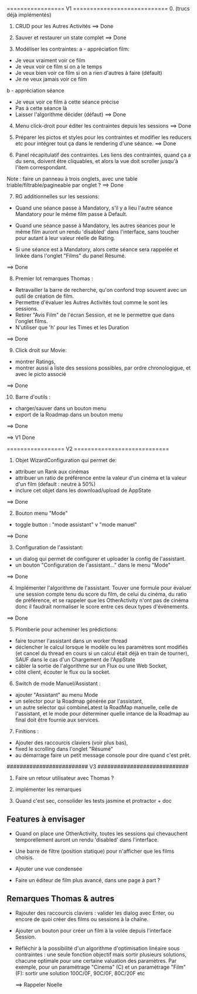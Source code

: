 ================= V1 ============================
0. (trucs déjà implémentés)

1. CRUD pour les Autres Activités
==> Done

2. Sauver et restaurer un state complet
==> Done

3. Modéliser les contraintes:
a - appréciation film:
- Je veux vraiment voir ce film
- Je veux voir ce film si on a le temps
- Je veux bien voir ce film si on a rien d'autres à faire (défault)
- Je ne veux jamais voir ce film

b - appréciation séance
- Je veux voir ce film à cette séance précise
- Pas à cette séance là
- Laisser l'algorithme décider (défaut)
==> Done

4. Menu click-droit pour éditer les contraintes depuis les 
  sessions
==> Done

5. Préparer les pictos et styles pour les contraintes et 
  modifier les reducers etc pour intégrer tout ça dans le rendering
  d'une séance.
==> Done

6. Panel récapitulatif des contraintes.
  Les liens des contraintes, quand ça a du sens, doivent
  être cliquables, et alors la vue doit scroller jusqu'à
  l'item correspondant.

  Note : faire un panneau à trois onglets, avec une table 
  triable/filtrable/pagineable par onglet ?
==> Done

7. RG additionnelles sur les sessions:

- Quand une séance passe à Mandatory, s'il y a lieu l'autre
  séance Mandatory pour le même film passe à Default.

- Quand une séance passe à Mandatory, les autres séances 
  pour le même film auront un rendu 'disabled' dans l'interface, 
  sans toucher pour autant à leur valeur réelle de Rating.

- Si une séance est à Mandatory, alors cette séance sera 
  rappelée et linkée dans l'onglet "Films" du panel Résumé.

==> Done

8. Premier lot remarques Thomas :
- Retravailler la barre de recherche, qu'on confond trop 
  souvent avec un outil de création de film.
- Permettre d'évaluer les Autres Activités tout comme 
  le sont les sessions.
- Retirer "Avis Film" de l'écran Session, et ne le permettre 
  que dans l'onglet films.
- N'utiliser que 'h' pour les Times et les Duration

==> Done

9. Click droit sur Movie:
- montrer Ratings, 
- montrer aussi a liste des sessions possibles, 
  par ordre chronologigue, et avec le picto associé

==> Done

10. Barre d'outils :
- charger/sauver dans un bouton menu
- export de la Roadmap dans un bouton menu

==> Done 

==> V1 Done

================= V2 ============================

1. Objet WizardConfiguration qui permet de:
- attribuer un Rank aux cinémas
- attribuer un ratio de préférence entre la valeur d'un cinéma et la
  valeur d'un film (default : neutre à 50%)
- inclure cet objet dans les download/upload de AppState

==> Done

2. Bouton menu "Mode"
- toggle button : "mode assistant" v "mode manuel"

==> Done

3. Configuration de l'assistant: 
- un dialog qui permet de configurer et uploader la config de l'assistant.
- un bouton "Configuration de l'assistant..." dans le menu "Mode"

==> Done

4. Implémenter l'algorithme de l'assistant. Touver une formule pour
évaluer une session compte tenu du score  du film, de celui du cinéma,
du ratio de préférence, et se rappeler  que les OtherActivity n'ont
pas de cinéma donc il faudrait  normaliser le score entre ces deux
types d'événements.

==> Done

5. Plomberie pour acheminer les prédictions: 
- faire tourner l'assistant dans un worker thread
- déclencher le calcul lorsque le modèle ou les paramètres sont 
  modifiés (et cancel du thread en cours si un calcul était déjà en
  train de tourner), SAUF dans le cas d'un Chargement de l'AppState
- câbler la sortie de l'algorithme sur un Flux ou une Web Socket, 
- côté client, écouter le flux ou la socket.

6. Switch de mode Manuel/Assistant :
- ajouter "Assistant" au menu Mode
- un selector pour la Roadmap générée par l'assistant,
- un autre selector qui combineLatest la RoadMap manuelle, celle de
l'assistant, et le mode pour déterminer quelle intance de la Roadmap
au final doit être fournie aux services.


7. Finitions : 
- Ajouter des raccourcis claviers (voir plus bas),
- fixed le scrolling dans l'onglet "Résumé"
- au démarrage faire un petit message console pour dire 
  quand c'est prêt.

######################### V3 ############################

1. Faire un retour utilisateur avec Thomas ?

2. implémenter les remarques

3. Quand c'est sec, consolider les tests jasmine et 
  protractor + doc

## Features à envisager

- Quand on place une OtherActivity, toutes les sessions
  qui chevauchent temporellement auront un rendu 'disabled'
  dans l'interface.

- Une barre de filtre (position statique) pour n'afficher
  que les films choisis.

- Ajouter une vue condensée

- Faire un éditeur de film plus avancé, dans une page à part ? 

## Remarques Thomas & autres

- Rajouter des raccourcis claviers : valider les dialog avec
  Enter, ou encore de quoi créer des films ou sessions à 
  la chaîne.

- Ajouter un bouton pour créer un film à la volée depuis 
  l'interface Session.


- Réfléchir à la possibilité d'un algorithme d'optimisation 
  linéaire sous contraintes : une seule fonction objectif
  mais sortir plusieurs solutions, chacune optimale pour une 
  certaine valuation des paramètres. 
  Par exemple, pour un paramétrage "Cinema" (C) et un 
  paramétrage "Film" (F):
  sortir une solution 100C/0F, 90C/0F, 80C/20F etc

  ==> Rappeler Noelle
